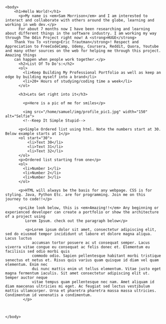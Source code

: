 <!DOCTYPE html>
<html lang="en">
	<head>
		<meta charset="UTF-8">
		<title>My First Webpage</title>
	</head>

	
	<body>
		<h1>Hello World!</h1>
		  <p>My name is <em>Sam Morrison</em> and I am interested to interact and collaborate with others around the globe, learning and working in web dev.</p>
		  For about 7 months now I have been researching and learning about different things in the software industry. I am working my way through The Odin Project right now! A <strong>HUGE</strong> 
		Thank You To <strong>Eric Trautman</strong>! Respect and Appreciation to FreeCodeCamp, Udemy, Coursera, Reddit, Quora, Youtube and many other sources on the web for helping me through this project. Amazing things 
		can happen when people work together.</p>
		  <h2>List Of To Do's:</h2>
		  <ol>
		    <li>Keep Building My Professional Portfolio as well as keep an edge by building myself into a brand</li>
		    <li>20+ Hours of studying/coding time a week</li>
		  </ol>
		  
		  <h3>Lets Get right into it</h3>
		  
		    <p>Here is a pic of me for smiles</p>
		    
		    <img src="/home/samuel/img/profile_pic1.jpg" width="150" alt="Selfie">
		    <!--Keep It Simple Stupid-->
		    
		  <p>Simple Ordered list using html. Note the numbers start at 30. Below example starts at 1</p>
		  <ol start="30">
			  <li>Text 30</li>
			  <li>Text 31</li>
			  <li>Text 32</li>
		  </ol>
		  <p>Ordered list starting from one</p>
		  <ol>
			<li>Number 1</li>
			<li>Number 2</li>
			<li>Number 3</li>
		  </ol>

		  <p>HTML will always be the basis for any webpage. CSS is for styling. Java, Python Etc. are for programming. Join me on this journey to code!!</p>

		  <p>Like look below, this is <em>Amazing!!</em> Any beginning or experienced developer can create a portfolio or show the architecture of a project using
			 Lorem Ipsum. check out the paragraph below</p>

			 <p>Lorem ipsum dolor sit amet, consectetur adipiscing elit, sed do eiusmod tempor incididunt ut labore et dolore magna aliqua. Lacus luctus 
				accumsan tortor posuere ac ut consequat semper. Lacus viverra vitae congue eu consequat ac felis donec et. Elementum eu facilisis sed odio morbi quis
				commodo odio. Sapien pellentesque habitant morbi tristique senectus et netus et. Risus quis varius quam quisque id diam vel quam elementum. Enim nec 
				dui nunc mattis enim ut tellus elementum. Vitae justo eget magna fermentum iaculis. Sit amet consectetur adipiscing elit ut. Semper auctor neque 
				vitae tempus quam pellentesque nec nam. Amet aliquam id diam maecenas ultricies mi eget. Ac feugiat sed lectus vestibulum mattis ullamcorper. Urna et pharetra pharetra massa massa ultricies. Condimentum id venenatis a condimentum.
			</p>


		  
	</body>

</html>

